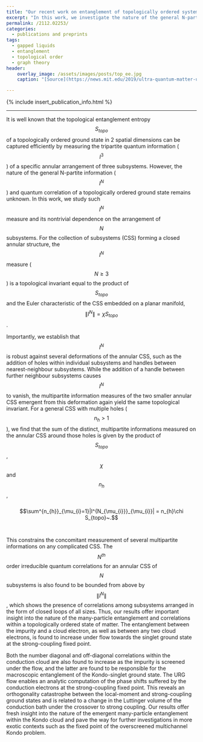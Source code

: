```yaml
---
title: "Our recent work on entanglement of topologically ordered systems has been published in Phys. Rev. A"
excerpt: "In this work, we investigate the nature of the general N-partite information and quantum correlation of a topologically ordered ground state."
permalink: /2112.02253/
categories:
  - publications and preprints
tags:
  - gapped liquids
  - entanglement
  - topological order
  - graph theory
header:
    overlay_image: /assets/images/posts/top_ee.jpg
    caption: "[Source](https://news.mit.edu/2019/ultra-quantum-matter-uqm-research-given-8m-boost-0529)"

---
```


{% include insert_publication_info.html %}

---

It is well known that the topological entanglement entropy $$S_{topo}$$ of a topologically ordered ground state in 2 spatial dimensions can be captured efficiently by measuring the tripartite quantum information ($$I^{3}$$) of a specific annular arrangement of three subsystems. However, the nature of the general N-partite information ($$I^{N}$$) and quantum correlation of a topologically ordered ground state remains unknown. In this work, we study such $$I^N$$ measure and its nontrivial dependence on the arrangement of $$N$$ subsystems. For the collection of subsystems (CSS) forming a closed annular structure, the $$I^{N}$$ measure ($$N\geq 3$$) is a topological invariant equal to the product of $$S_{topo}$$ and the Euler characteristic of the CSS embedded on a planar manifold, $$\|I^{N}\|=\chi S_{topo}$$. 

Importantly, we establish that $$I^{N}$$ is robust against several deformations of the annular CSS, such as the addition of holes within individual subsystems and handles between nearest-neighbour subsystems.
While the addition of a handle between further neighbour subsystems causes $$I^{N}$$ to vanish, the multipartite information measures of the two smaller annular CSS emergent from this deformation again yield the same topological invariant. For a general CSS with multiple holes ($$n_{h}>1$$), we find that the sum of the distinct,  multipartite informations measured on the annular CSS around those holes is given by the product of $$S_{topo}$$, $$\chi$$ and $$n_{h}$$, 
<br><br>
$$\sum^{n_{h}}_{\mu_{i}=1}|I^{N_{\mu_{i}}}_{\mu_{i}}| = n_{h}\chi S_{topo}~.$$
<br><br>
This constrains the concomitant measurement of several multipartite informations on any complicated CSS. The $$N^{th}$$ order irreducible quantum correlations for an annular CSS of $$N$$ subsystems is also found to be bounded from above by $$\|I^{N}\|$$, which shows the presence of correlations among subsystems arranged in the form of closed loops of all sizes. Thus, our results offer important insight into the nature of the many-particle entanglement and correlations within a topologically ordered state of matter.
The entanglement between the impurity and a cloud electron, as well as between any two cloud electrons, is found to increase under flow towards the singlet ground state at the strong-coupling fixed point. 

Both the number diagonal and off-diagonal correlations within the conduction cloud are also found to increase as the impurity is screened under the flow, and the latter are found to be responsible for the macroscopic entanglement of the Kondo-singlet ground state. The URG flow enables an analytic computation of the phase shifts suffered by the conduction electrons at the strong-coupling fixed point. This reveals an orthogonality catastrophe between the local-moment and strong-coupling ground states and is related to a change in the Luttinger volume of the conduction bath under the crossover to strong coupling. Our results offer fresh insight into the nature of the emergent many-particle entanglement within the Kondo cloud and pave the way for further investigations in more exotic contexts such as the fixed point of the overscreened multichannel Kondo problem.
